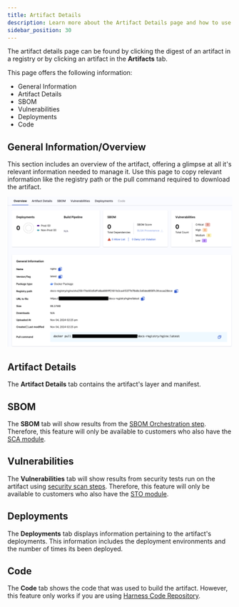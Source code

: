 ```yaml
---
title: Artifact Details
description: Learn more about the Artifact Details page and how to use it.
sidebar_position: 30
---
```


The artifact details page can be found by clicking the digest of an artifact in a registry or by clicking an artifact in the **Artifacts** tab. 

This page offers the following information:
- General Information
- Artifact Details
- SBOM
- Vulnerabilities
- Deployments
- Code

## General Information/Overview

This section includes an overview of the artifact, offering a glimpse at all it's relevant information needed to manage it. Use this page to copy relevant information like the registry path or the pull command required to download the artifact.

![](./static/artifact-overview.png)

## Artifact Details

The **Artifact Details** tab contains the artifact's layer and manifest. 

## SBOM 

The **SBOM** tab will show results from the [SBOM Orchestration step](/docs/software-supply-chain-assurance/sbom/generate-sbom/#add-the-sbom-orchestration-step). Therefore, this feature will only be available to customers who also have the [SCA module](/docs/software-supply-chain-assurance). 

## Vulnerabilities

The **Vulnerabilities** tab will show results from security tests run on the artifact using [security scan steps](/docs/category/built-in-scan-steps). Therefore, this feature will only be available to customers who also have the [STO module](/docs/security-testing-orchestration).

## Deployments

The **Deployments** tab displays information pertaining to the artifact's deployments. This information includes the deployment environments and the number of times its been deployed.

## Code

The **Code** tab shows the code that was used to build the artifact. However, this feature only works if you are using [Harness Code Repository](/docs/code-repository).